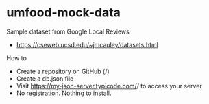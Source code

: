 # umfood-mock-data

Sample dataset from Google Local Reviews
- https://cseweb.ucsd.edu/~jmcauley/datasets.html

How to
- Create a repository on GitHub (<your-username>/<your-repo>)
- Create a db.json file
- Visit https://my-json-server.typicode.com/<your-username>/<your-repo> to access your server
- No registration. Nothing to install.
